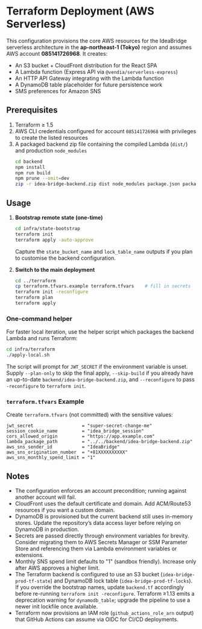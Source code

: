 # Terraform Deployment (AWS Serverless)

This configuration provisions the core AWS resources for the IdeaBridge serverless architecture in the **ap-northeast-1 (Tokyo)** region and assumes AWS account **085141726968**. It creates:

- An S3 bucket + CloudFront distribution for the React SPA
- A Lambda function (Express API via `@vendia/serverless-express`)
- An HTTP API Gateway integrating with the Lambda function
- A DynamoDB table placeholder for future persistence work
- SMS preferences for Amazon SNS

## Prerequisites
1. Terraform ≥ 1.5
2. AWS CLI credentials configured for account `085141726968` with privileges to create the listed resources
3. A packaged backend zip file containing the compiled Lambda (`dist/`) and production `node_modules`
   ```bash
   cd backend
   npm install
   npm run build
   npm prune --omit=dev
   zip -r idea-bridge-backend.zip dist node_modules package.json package-lock.json
   ```

## Usage
1. **Bootstrap remote state (one-time)**
   ```bash
   cd infra/state-bootstrap
   terraform init
   terraform apply -auto-approve
   ```
   Capture the `state_bucket_name` and `lock_table_name` outputs if you plan to
   customise the backend configuration.

2. **Switch to the main deployment**
   ```bash
   cd ../terraform
   cp terraform.tfvars.example terraform.tfvars    # fill in secrets
   terraform init -reconfigure
   terraform plan
   terraform apply
   ```

### One-command helper

For faster local iteration, use the helper script which packages the backend
Lambda and runs Terraform:

```bash
cd infra/terraform
./apply-local.sh
```

The script will prompt for `JWT_SECRET` if the environment variable is unset.
Supply `--plan-only` to skip the final apply, `--skip-build` if you already have
an up-to-date `backend/idea-bridge-backend.zip`, and `--reconfigure` to pass
`-reconfigure` to `terraform init`.

### `terraform.tfvars` Example
Create `terraform.tfvars` (not committed) with the sensitive values:
```hcl
jwt_secret                  = "super-secret-change-me"
session_cookie_name         = "idea_bridge_session"
cors_allowed_origin         = "https://app.example.com"
lambda_package_path         = "../../backend/idea-bridge-backend.zip"
aws_sns_sender_id           = "IdeaBridge"
aws_sns_origination_number  = "+81XXXXXXXXXX"
aws_sns_monthly_spend_limit = "1"
```

## Notes
- The configuration enforces an account precondition; running against another account will fail.
- CloudFront uses the default certificate and domain. Add ACM/Route53 resources if you want a custom domain.
- DynamoDB is provisioned but the current backend still uses in-memory stores. Update the repository’s data access layer before relying on DynamoDB in production.
- Secrets are passed directly through environment variables for brevity. Consider migrating them to AWS Secrets Manager or SSM Parameter Store and referencing them via Lambda environment variables or extensions.
- Monthly SNS spend limit defaults to "1" (sandbox friendly). Increase only after
   AWS approves a higher limit.
- The Terraform backend is configured to use an S3 bucket (`idea-bridge-prod-tf-state`)
   and DynamoDB lock table (`idea-bridge-prod-tf-locks`). If you override the
   bootstrap names, update `backend.tf` accordingly before re-running
   `terraform init -reconfigure`. Terraform ≥1.13 emits a deprecation warning for
   `dynamodb_table`; upgrade the pipeline to use a newer init lockfile once
   available.
- Terraform now provisions an IAM role (`github_actions_role_arn` output) that
   GitHub Actions can assume via OIDC for CI/CD deployments.
